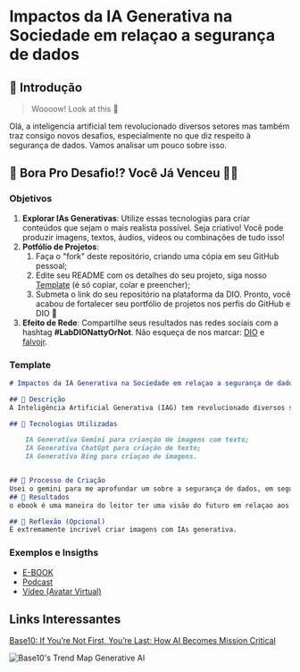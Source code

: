 # Impactos da IA Generativa na Sociedade em relaçao a segurança de dados

## 🚀 Introdução

> Woooow! Look at this 👀

Olá, a inteligencia artificial tem revolucionado diversos setores mas também traz consigo novos desafios, especialmente no que diz respeito à segurança de dados. Vamos analisar um pouco sobre isso.

## 🎯 Bora Pro Desafio!? Você Já Venceu 💪🤓

### Objetivos

1. **Explorar IAs Generativas**: Utilize essas tecnologias para criar conteúdos que sejam o mais realista possível. Seja criativo! Você pode produzir imagens, textos, áudios, vídeos ou combinações de tudo isso!
1. **Potfólio de Projetos**:
    1. Faça o "fork" deste repositório, criando uma cópia em seu GitHub pessoal;
    2. Edite seu README com os detalhes do seu projeto, siga nosso [Template](#template) (é só copiar, colar e preencher);
    3. Submeta o link do seu repositório na plataforma da DIO. Pronto, você acabou de fortalecer seu portfólio de projetos nos perfis do GitHub e DIO 🚀
1. **Efeito de Rede**: Compartilhe seus resultados nas redes sociais com a hashtag **#LabDIONattyOrNot**. Não esqueça de nos marcar: [DIO](https://www.linkedin.com/school/dio-makethechange) e [falvojr](https://www.linkedin.com/in/falvojr).

### Template

```markdown
# Impactos da IA Generativa na Sociedade em relaçao a segurança de dados

## 📒 Descrição
A Inteligência Artificial Generativa (IAG) tem revolucionado diversos setores, mas também traz consigo novos desafios, especialmente no que diz respeito à segurança de dados. 

## 🤖 Tecnologias Utilizadas

    IA Generativa Gemini para crianção de imagens com texto;
    IA Generativa ChatGpt para criação de texto;
    IA Generativa Bing para criaçao de imagens.


## 🧐 Processo de Criação
Usei o gemini para me aprofundar um sobre a segurança de dados, em seguida usei o bing para criar algumas imagens que traz algo positivo para a sociedade em relaçao a segurança dos dados, e por ultimo usei o chatgpt para usufruir dos assuntos abordados por esse tema. 
## 🚀 Resultados
o ebook é uma maneira do leitor ter uma visão do futuro em relaçao aos seus dados.

## 💭 Reflexão (Opcional)
É extremamente incrivel criar imagens com IAs generativa.
```

### Exemplos e Insigths

- [E-BOOK](/exemplos/E-BOOK.md)
- [Podcast](/exemplos/PODCAST.md)
- [Vídeo (Avatar Virtual)](/exemplos/VIDEO.md)

## Links Interessantes

[Base10: If You’re Not First, You’re Last: How AI Becomes Mission Critical](https://base10.vc/post/generative-ai-mission-critical/)

![Base10's Trend Map Generative AI](https://github.com/digitalinnovationone/lab-natty-or-not/assets/730492/f4df26e8-f8f7-4419-8252-c69d73ea930c)
